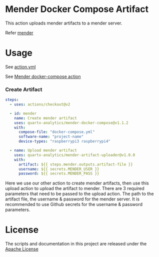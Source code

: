 # Mender Docker Compose Artifact
This action uploads mender artifacts to a mender server.

Refer [mender](https://mender.io/)


# Usage
See [action.yml](action.yml)

See [Mender docker-compose action](https://github.com/quartx-analytics/mender-docker-compose)


### Create Artifact
```yaml
steps:
  - uses: actions/checkout@v2

  - id: mender
    name: Create mender artifact
    uses: quartx-analytics/mender-docker-compose@v1.1.2
    with:
      compose-file: "docker-compose.yml"
      software-name: "project-name"
      device-types: "raspberrypi3 raspberrypi4"

  - name: Upload mender artifact
    uses: quartx-analytics/mender-artifact-uploader@v1.0.0
    with:
      artifact: ${{ steps.mender.outputs.artifact-file }}
      username: ${{ secrets.MENDER_USER }}
      password: ${{ secrets.MENDER_PASS }}
```
Here we use our other action to create mender artifacts, then use this upload action to upload the artifact to mender.
There are 3 required parameters that need to be passed to the upload action. The path to the artifact file,
the username & password for the mender server. It is recommended to use Github secrets for the username & password parameters.


# License
The scripts and documentation in this project are released under the [Apache License](LICENSE)
